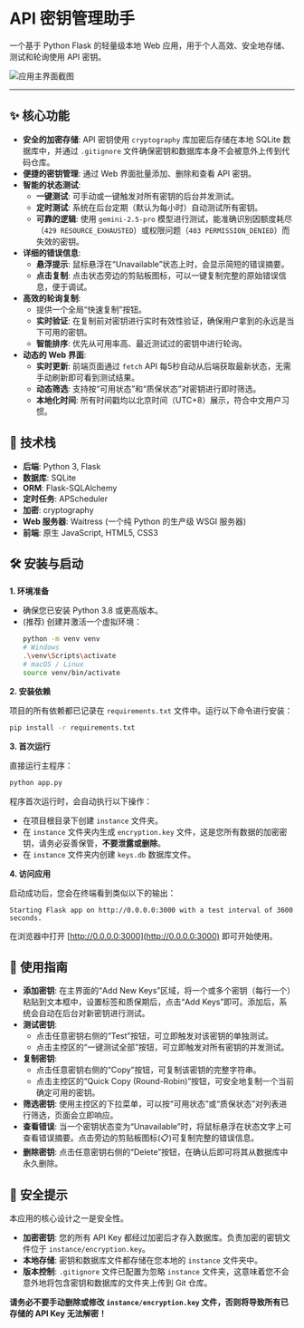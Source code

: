 # API 密钥管理助手

一个基于 Python Flask 的轻量级本地 Web 应用，用于个人高效、安全地存储、测试和轮询使用 API 密钥。

![应用主界面截图](https://i.imgur.com/s9aV3tM.png)

---

## ✨ 核心功能

- **安全的加密存储**: API 密钥使用 `cryptography` 库加密后存储在本地 SQLite 数据库中，并通过 `.gitignore` 文件确保密钥和数据库本身不会被意外上传到代码仓库。
- **便捷的密钥管理**: 通过 Web 界面批量添加、删除和查看 API 密钥。
- **智能的状态测试**:
    - **一键测试**: 可手动或一键触发对所有密钥的后台并发测试。
    - **定时测试**: 系统在后台定期（默认为每小时）自动测试所有密钥。
    - **可靠的逻辑**: 使用 `gemini-2.5-pro` 模型进行测试，能准确识别因额度耗尽（`429 RESOURCE_EXHAUSTED`）或权限问题（`403 PERMISSION_DENIED`）而失效的密钥。
- **详细的错误信息**:
    - **悬浮提示**: 鼠标悬浮在“Unavailable”状态上时，会显示简短的错误摘要。
    - **点击复制**: 点击状态旁边的剪贴板图标，可以一键复制完整的原始错误信息，便于调试。
- **高效的轮询复制**:
    - 提供一个全局“快速复制”按钮。
    - **实时验证**: 在复制前对密钥进行实时有效性验证，确保用户拿到的永远是当下可用的密钥。
    - **智能排序**: 优先从可用率高、最近测试过的密钥中进行轮询。
- **动态的 Web 界面**:
    - **实时更新**: 前端页面通过 `fetch` API 每5秒自动从后端获取最新状态，无需手动刷新即可看到测试结果。
    - **动态筛选**: 支持按“可用状态”和“质保状态”对密钥进行即时筛选。
    - **本地化时间**: 所有时间戳均以北京时间（UTC+8）展示，符合中文用户习惯。

## 🚀 技术栈

- **后端**: Python 3, Flask
- **数据库**: SQLite
- **ORM**: Flask-SQLAlchemy
- **定时任务**: APScheduler
- **加密**: cryptography
- **Web 服务器**: Waitress (一个纯 Python 的生产级 WSGI 服务器)
- **前端**: 原生 JavaScript, HTML5, CSS3

## 🛠️ 安装与启动

**1. 环境准备**

- 确保您已安装 Python 3.8 或更高版本。
- (推荐) 创建并激活一个虚拟环境：
  ```bash
  python -m venv venv
  # Windows
  .\venv\Scripts\activate
  # macOS / Linux
  source venv/bin/activate
  ```

**2. 安装依赖**

项目的所有依赖都已记录在 `requirements.txt` 文件中。运行以下命令进行安装：

```bash
pip install -r requirements.txt
```

**3. 首次运行**

直接运行主程序：

```bash
python app.py
```

程序首次运行时，会自动执行以下操作：
- 在项目根目录下创建 `instance` 文件夹。
- 在 `instance` 文件夹内生成 `encryption.key` 文件，这是您所有数据的加密密钥，请务必妥善保管，**不要泄露或删除**。
- 在 `instance` 文件夹内创建 `keys.db` 数据库文件。

**4. 访问应用**

启动成功后，您会在终端看到类似以下的输出：
```
Starting Flask app on http://0.0.0.0:3000 with a test interval of 3600 seconds.
```
在浏览器中打开 [http://0.0.0.0:3000](http://0.0.0.0:3000) 即可开始使用。

## 📖 使用指南

- **添加密钥**: 在主界面的“Add New Keys”区域，将一个或多个密钥（每行一个）粘贴到文本框中，设置标签和质保期后，点击“Add Keys”即可。添加后，系统会自动在后台对新密钥进行测试。
- **测试密钥**:
    - 点击任意密钥右侧的“Test”按钮，可立即触发对该密钥的单独测试。
    - 点击主控区的“一键测试全部”按钮，可立即触发对所有密钥的并发测试。
- **复制密钥**:
    - 点击任意密钥右侧的“Copy”按钮，可复制该密钥的完整字符串。
    - 点击主控区的“Quick Copy (Round-Robin)”按钮，可安全地复制一个当前确定可用的密钥。
- **筛选密钥**: 使用主控区的下拉菜单，可以按“可用状态”或“质保状态”对列表进行筛选，页面会立即响应。
- **查看错误**: 当一个密钥状态变为“Unavailable”时，将鼠标悬浮在状态文字上可查看错误摘要。点击旁边的剪贴板图标(📋)可复制完整的错误信息。
- **删除密钥**: 点击任意密钥右侧的“Delete”按钮，在确认后即可将其从数据库中永久删除。

## 🔐 安全提示

本应用的核心设计之一是安全性。
- **加密密钥**: 您的所有 API Key 都经过加密后才存入数据库。负责加密的密钥文件位于 `instance/encryption.key`。
- **本地存储**: 密钥和数据库文件都存储在您本地的 `instance` 文件夹中。
- **版本控制**: `.gitignore` 文件已配置为忽略 `instance` 文件夹，这意味着您不会意外地将包含密钥和数据库的文件夹上传到 Git 仓库。

**请务必不要手动删除或修改 `instance/encryption.key` 文件，否则将导致所有已存储的 API Key 无法解密！**
